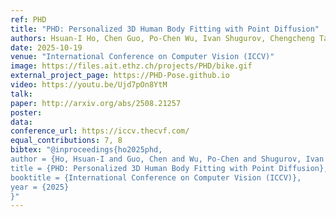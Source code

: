 ```yaml
---
ref: PHD
title: "PHD: Personalized 3D Human Body Fitting with Point Diffusion"
authors: Hsuan-I Ho, Chen Guo, Po-Chen Wu, Ivan Shugurov, Chengcheng Tang, Abhay Mittal, Sizhe An, Manuel Kaufmann, Linguang Zhang
date: 2025-10-19
venue: "International Conference on Computer Vision (ICCV)"
image: https://files.ait.ethz.ch/projects/PHD/bike.gif
external_project_page: https://PHD-Pose.github.io
video: https://youtu.be/Ujd7pOn8YtM
talk: 
paper: http://arxiv.org/abs/2508.21257
poster:
data:
conference_url: https://iccv.thecvf.com/
equal_contributions: 7, 8
bibtex: "@inproceedings{ho2025phd,
author = {Ho, Hsuan-I and Guo, Chen and Wu, Po-Chen and Shugurov, Ivan and Tang, Chengcheng and Mittal, Abhay and An, Sizhe and Kaufmann, Manuel and Zhang, Linguang}, 
title = {PHD: Personalized 3D Human Body Fitting with Point Diffusion},
booktitle = {International Conference on Computer Vision (ICCV)},
year = {2025}
}"
---
```

